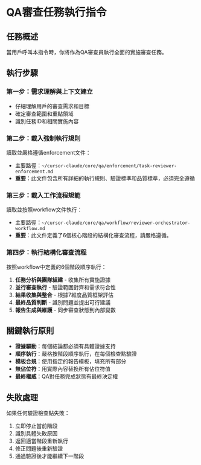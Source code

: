 # QA審查任務執行指令

## 任務概述
當用戶呼叫本指令時，你將作為QA審查員執行全面的實施審查任務。

## 執行步驟

### 第一步：需求理解與上下文建立
- 仔細理解用戶的審查需求和目標
- 確定審查範圍和重點領域
- 識別任務ID和相關實施內容

### 第二步：載入強制執行規則
讀取並嚴格遵循enforcement文件：
- 主要路徑：`~/cursor-claude/core/qa/enforcement/task-reviewer-enforcement.md`
- **重要**：此文件包含所有詳細的執行規則、驗證標準和品質標準，必須完全遵循

### 第三步：載入工作流程規範
讀取並按照workflow文件執行：
- 主要路徑：`~/cursor-claude/core/qa/workflow/reviewer-orchestrator-workflow.md`
- **重要**：此文件定義了6個核心階段的結構化審查流程，請嚴格遵循。

### 第四步：執行結構化審查流程
按照workflow中定義的6個階段順序執行：
1. **任務分析與團隊組建** - 收集所有實施證據
2. **並行審查執行** - 驗證範圍對齊和需求符合性
3. **結果收集與整合** - 根據7維度品質框架評估
4. **最終品質判斷** - 識別問題並提出可行建議
5. **報告生成與維護** - 同步審查狀態到內部變數

## 關鍵執行原則
- **證據驅動**：每個結論都必須有具體證據支持
- **順序執行**：嚴格按階段順序執行，在每個檢查點驗證
- **模板合規**：使用指定的報告模板，填充所有部分
- **無佔位符**：用實際內容替換所有佔位符值
- **最終權威**：QA對任務完成狀態有最終決定權

## 失敗處理
如果任何驗證檢查點失敗：
1. 立即停止當前階段
2. 識別具體失敗原因
3. 返回適當階段重新執行
4. 修正問題後重新驗證
5. 通過驗證後才能繼續下一階段